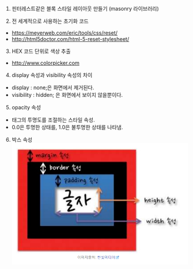 1. 핀터레스트같은 블록 스타일 레이아웃 만들기 (masonry 라이브러리)

2. 전 세계적으로 사용하는 초기화 코드
- https://meyerweb.com/eric/tools/css/reset/
- http://html5doctor.com/html-5-reset-stylesheet/

3. HEX 코드 단위로 색상 추출
- http://www.colorpicker.com

4. display 속성과 visibility 속성의 차이
- display : none;은 화면에서 제거된다.
- visibility : hidden; 은 화면에서 보이지 않을뿐이다.

5. opacity 속성
- 태그의 투명도를 조절하는 스타일 속성.
- 0.0은 투명한 상태를, 1.0은 불투명한 상태를 나타냄.

6. 박스 속성
![CSS 박스 모델 속성](/images/css_box_model_property.PNG)
